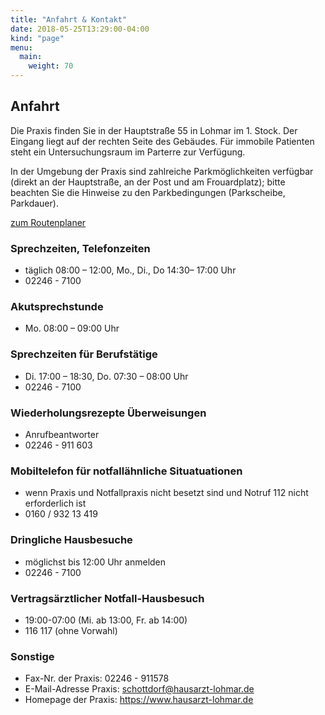 ```yaml
---
title: "Anfahrt & Kontakt"
date: 2018-05-25T13:29:00-04:00
kind: "page"
menu:
  main:
    weight: 70
---
```


## Anfahrt

Die Praxis finden Sie in der Hauptstraße 55 in Lohmar im 1. Stock. Der Eingang liegt auf der rechten Seite des Gebäudes. Für immobile Patienten steht ein Untersuchungsraum im Parterre zur Verfügung. 

In der Umgebung der Praxis sind zahlreiche Parkmöglichkeiten verfügbar (direkt an der Hauptstraße, an der Post und am Frouardplatz); bitte beachten Sie die Hinweise zu den Parkbedingungen (Parkscheibe, Parkdauer).

[zum Routenplaner](https://maps.google.de/?daddr=Hauptstr.+55,+59747+Lohmar&t=h&z=16)

### Sprechzeiten, Telefonzeiten
- täglich 08:00 – 12:00,  Mo., Di., Do 14:30– 17:00 Uhr
- 02246 - 7100

### Akutsprechstunde 
- Mo. 08:00 – 09:00 Uhr

### Sprechzeiten für Berufstätige
- Di. 17:00 – 18:30, Do. 07:30 – 08:00 Uhr
- 02246 - 7100

### Wiederholungsrezepte Überweisungen 
- Anrufbeantworter 
- 02246 - 911 603

### Mobiltelefon für notfallähnliche Situatuationen 
- wenn Praxis und Notfallpraxis nicht besetzt sind und Notruf 112 nicht erforderlich ist 
- 0160 / 932 13 419

### Dringliche Hausbesuche 
- möglichst bis 12:00 Uhr anmelden 
- 02246 - 7100

### Vertragsärztlicher Notfall-Hausbesuch 
- 19:00-07:00 (Mi. ab 13:00, Fr. ab 14:00) 
- 116 117 (ohne Vorwahl)

### Sonstige
- Fax-Nr. der Praxis: 02246 - 911578
- E-Mail-Adresse Praxis: schottdorf@hausarzt-lohmar.de
- Homepage der Praxis: https://www.hausarzt-lohmar.de

